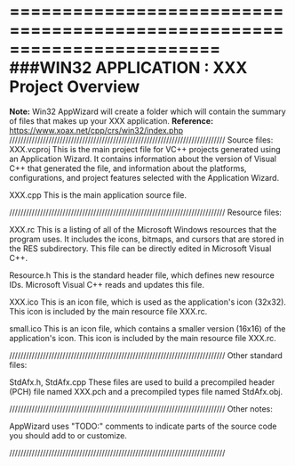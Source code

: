 ========================================================================
    ###WIN32 APPLICATION : XXX Project Overview
========================================================================
**Note:** Win32 AppWizard will create a folder which will contain the summary of files that makes up your XXX application.
**Reference:** https://www.xoax.net/cpp/crs/win32/index.php
/////////////////////////////////////////////////////////////////////////////
Source files:
XXX.vcproj
    This is the main project file for VC++ projects generated using an Application Wizard.
    It contains information about the version of Visual C++ that generated the file, and
    information about the platforms, configurations, and project features selected with the
    Application Wizard.

XXX.cpp
    This is the main application source file.

/////////////////////////////////////////////////////////////////////////////
Resource files:

XXX.rc
    This is a listing of all of the Microsoft Windows resources that the
    program uses.  It includes the icons, bitmaps, and cursors that are stored
    in the RES subdirectory.  This file can be directly edited in Microsoft
    Visual C++.

Resource.h
    This is the standard header file, which defines new resource IDs.
    Microsoft Visual C++ reads and updates this file.

XXX.ico
    This is an icon file, which is used as the application's icon (32x32).
    This icon is included by the main resource file XXX.rc.

small.ico
    This is an icon file, which contains a smaller version (16x16)
    of the application's icon. This icon is included by the main resource
    file XXX.rc.

/////////////////////////////////////////////////////////////////////////////
Other standard files:

StdAfx.h, StdAfx.cpp
    These files are used to build a precompiled header (PCH) file
    named XXX.pch and a precompiled types file named StdAfx.obj.

/////////////////////////////////////////////////////////////////////////////
Other notes:

AppWizard uses "TODO:" comments to indicate parts of the source code you
should add to or customize.

/////////////////////////////////////////////////////////////////////////////
